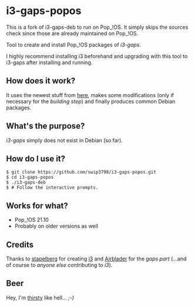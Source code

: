 # i3-gaps-popos
This is a fork of i3-gaps-deb to run on Pop_!OS. It simply skips the sources check since those are already maintained on Pop_!OS.   

Tool to create and install Pop_!OS packages of _i3-gaps_.

I highly recommend installing i3 beforehand and upgrading with this tool to i3-gaps after installing and running.

## How does it work?
It uses the newest stuff from [here](https://github.com/Airblader/i3),
makes some modifications (only if necessary for the _building step_)
and finally produces common Debian packages.

## What's the purpose?
_i3-gaps_ simply does not exist in Debian (so far).

## How do I use it?
    $ git clone https://github.com/swip3798/i3-gaps-popos.git
    $ cd i3-gaps-popos
    $ ./i3-gaps-deb
    $ # Follow the interactive prompts.

## Works for what?
  - Pop_!OS 21.10
  - Probably on older versions as well

## Credits
Thanks to [stapelberg](https://github.com/stapelberg) for creating
[i3](http://i3wm.org/) and [Airblader](https://github.com/Airblader)
for the _gaps part_  (...and of course to _anyone else_ contributing to _i3_).

## Beer
Hey, I'm [thirsty](http://gunbomber.org/donation.html) like hell... _;-)_
